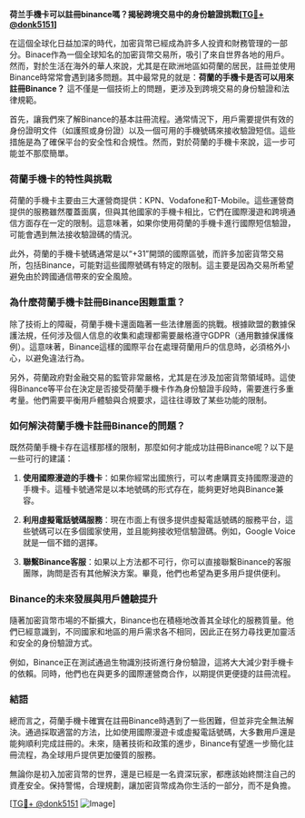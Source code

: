 **荷兰手機卡可以註冊binance嗎？揭秘跨境交易中的身份驗證挑戰[[TG💪+ @donk5151](https://t.me/s/donk5151)]**

在這個全球化日益加深的時代，加密貨幣已經成為許多人投資和財務管理的一部分。Binace作為一個全球知名的加密貨幣交易所，吸引了來自世界各地的用戶。然而，對於生活在海外的華人來說，尤其是在歐洲地區如荷蘭的居民，註冊並使用Binance時常常會遇到諸多問題。其中最常見的就是：**荷蘭的手機卡是否可以用來註冊Binance？** 這不僅是一個技術上的問題，更涉及到跨境交易的身份驗證和法律規範。

首先，讓我們來了解Binance的基本註冊流程。通常情況下，用戶需要提供有效的身份證明文件（如護照或身份證）以及一個可用的手機號碼來接收驗證短信。這些措施是為了確保平台的安全性和合規性。然而，對於荷蘭的手機卡來說，這一步可能並不那麼簡單。

### 荷蘭手機卡的特性與挑戰

荷蘭的手機卡主要由三大運營商提供：KPN、Vodafone和T-Mobile。這些運營商提供的服務雖然覆蓋面廣，但與其他國家的手機卡相比，它們在國際漫遊和跨境通信方面存在一定的限制。這意味著，如果你使用荷蘭的手機卡進行國際短信驗證，可能會遇到無法接收驗證碼的情況。

此外，荷蘭的手機卡號碼通常是以“+31”開頭的國際區號，而許多加密貨幣交易所，包括Binance，可能對這些國際號碼有特定的限制。這主要是因為交易所希望避免由於跨國通信帶來的安全風險。

### 為什麼荷蘭手機卡註冊Binance困難重重？

除了技術上的障礙，荷蘭手機卡還面臨著一些法律層面的挑戰。根據歐盟的數據保護法規，任何涉及個人信息的收集和處理都需要嚴格遵守GDPR（通用數據保護條例）。這意味著，Binance這樣的國際平台在處理荷蘭用戶的信息時，必須格外小心，以避免違法行為。

另外，荷蘭政府對金融交易的監管非常嚴格，尤其是在涉及加密貨幣領域時。這使得Binance等平台在決定是否接受荷蘭手機卡作為身份驗證手段時，需要進行多重考量。他們需要平衡用戶體驗與合規要求，這往往導致了某些功能的限制。

### 如何解決荷蘭手機卡註冊Binance的問題？

既然荷蘭手機卡存在這樣那樣的限制，那麼如何才能成功註冊Binance呢？以下是一些可行的建議：

1. **使用國際漫遊的手機卡**：如果你經常出國旅行，可以考慮購買支持國際漫遊的手機卡。這種卡號通常是以本地號碼的形式存在，能夠更好地與Binance兼容。
   
2. **利用虛擬電話號碼服務**：現在市面上有很多提供虛擬電話號碼的服務平台，這些號碼可以在多個國家使用，並且能夠接收短信驗證碼。例如，Google Voice就是一個不錯的選擇。

3. **聯繫Binance客服**：如果以上方法都不可行，你可以直接聯繫Binance的客服團隊，詢問是否有其他解決方案。畢竟，他們也希望為更多用戶提供便利。

### Binance的未來發展與用戶體驗提升

隨著加密貨幣市場的不斷擴大，Binance也在積極地改善其全球化的服務質量。他們已經意識到，不同國家和地區的用戶需求各不相同，因此正在努力尋找更加靈活和安全的身份驗證方式。

例如，Binance正在測試通過生物識別技術進行身份驗證，這將大大減少對手機卡的依賴。同時，他們也在與更多的國際運營商合作，以期提供更便捷的註冊流程。

### 結語

總而言之，荷蘭手機卡確實在註冊Binance時遇到了一些困難，但並非完全無法解決。通過採取適當的方法，比如使用國際漫遊卡或虛擬電話號碼，大多數用戶還是能夠順利完成註冊的。未來，隨著技術和政策的進步，Binance有望進一步簡化註冊流程，為全球用戶提供更加優質的服務。

無論你是初入加密貨幣的世界，還是已經是一名資深玩家，都應該始終關注自己的資產安全。保持警惕，合理規劃，讓加密貨幣成為你生活的一部分，而不是負擔。

[[TG💪+ @donk5151](https://t.me/s/donk5151) ![Image](https://i.postimg.cc/rwNCRYN7/Snipaste-2025-04-30-17-27-05.png)]